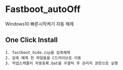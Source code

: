 # Fastboot_autoOff
Windows10 빠른시작켜기 자동 해제



One Click Install
-----------------

	1. fastboot_hide.zip을 압축해제
	2. 압축 해제 한 파일들을 C드라이브로 이동
	3. 작업스케줄러 자동등록.bat을 우클릭 후 관리자 권한으로 실행
